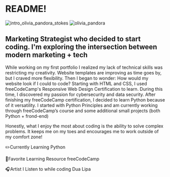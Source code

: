 # README!
![intro_olivia_pandora_stokes](https://github.com/user-attachments/assets/1e3576e4-b63d-4789-b52b-67785a9e496a)
![olivia_pandora](https://github.com/user-attachments/assets/2aea88c7-2776-4095-a3ee-8a2435dbec62)


<h2>Marketing Strategist who decided to start coding. I'm exploring the intersection between modern marketing + tech</h2>

<p>While working on my first portfolio I realized my lack of technical skills was restricting my creativity. Website templates are improving as time goes by, but I craved more flexibility. Then I began to wonder: How would my website look if I could to code? Starting with HTML and CSS, I used freeCodeCamp's Responsive Web Design Certification to learn. During this time, I discovered my passion for cybersecurity and data security. After finishing my freeCodeCamp certification, I decided to learn Python because of it versatility.
I started with Python Principles and am currently working through freeCodeCamp’s course and some additional small projects (both Python + frond-end)

Honestly, what I enjoy the most about coding is the ability to solve complex problems. It keeps me on my toes and encourages me to work outside of my comfort zone!</p>



✏️Currently Learning
Python

📒Favorite Learning Resource
freeCodeCamp

🎧Artist I Listen to while coding
Dua Lipa
